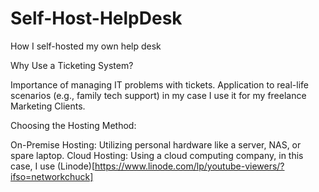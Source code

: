 # Self-Host-HelpDesk
How I self-hosted my own help desk

Why Use a Ticketing System?

Importance of managing IT problems with tickets.
Application to real-life scenarios (e.g., family tech support) in my case I use it for my freelance Marketing Clients.

Choosing the Hosting Method:

On-Premise Hosting: Utilizing personal hardware like a server, NAS, or spare laptop.
Cloud Hosting: Using a cloud computing company, in this case, I use (Linode)[https://www.linode.com/lp/youtube-viewers/?ifso=networkchuck]
